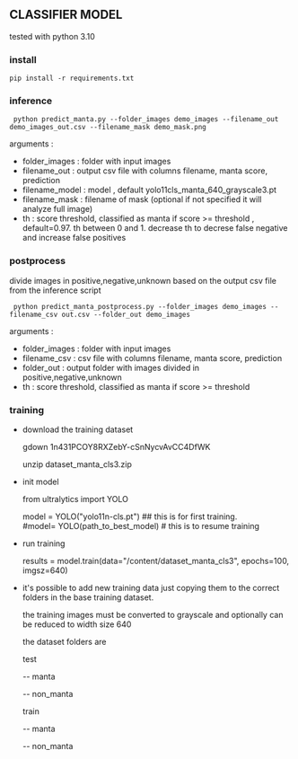 ## CLASSIFIER MODEL
  
tested with python 3.10

### install 

    pip install -r requirements.txt


### inference

     python predict_manta.py --folder_images demo_images --filename_out demo_images_out.csv --filename_mask demo_mask.png

arguments :

- folder_images  : folder with input images
- filename_out   : output csv file with columns filename, manta score, prediction
- filename_model : model , default yolo11cls_manta_640_grayscale3.pt
- filename_mask  : filename of mask (optional if not specified it will analyze full image)
- th             : score threshold, classified as manta if score >= threshold , default=0.97. th between 0 and 1. decrease th to decrese false negative and increase false positives   
  
  
### postprocess 

divide images in positive,negative,unknown based on the output csv file from the inference script

     python predict_manta_postprocess.py --folder_images demo_images --filename_csv out.csv --folder_out demo_images

arguments :

- folder_images  : folder with input images
- filename_csv   : csv file with columns filename, manta score, prediction
- folder_out     : output folder with images divided in positive,negative,unknown
- th             : score threshold, classified as manta if score >= threshold

### training

- download the training dataset

     gdown 1n431PCOY8RXZebY-cSnNycvAvCC4DfWK

     unzip dataset_manta_cls3.zip

- init model 

     from ultralytics import YOLO

     model = YOLO("yolo11n-cls.pt") ## this is for first training.  
     #model=  YOLO(path_to_best_model) # this is to resume training 
     
- run training

     results = model.train(data="/content/dataset_manta_cls3", epochs=100, imgsz=640)
     

- it's possible to add new training data just copying them to the correct folders in the base training dataset.

   the training images must be converted to  grayscale  and optionally can be reduced to width size 640

   the dataset folders are

   test

   -- manta

   -- non_manta

   train

   -- manta

   -- non_manta






   